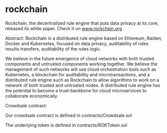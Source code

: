 # rockchain

Rockchain, the decentralized rule engine that puts data privacy at its core, released its white paper. Check it on www.rockchain.org

Abstract:
Rockchain is a distributed rule engine based on Ethereum, Raiden, Docker and Kubernetes, focused on data privacy, auditability of rules results transfers, auditability of the rules logic.

We believe in the future emergence of cloud networks with both trusted components and untrusted components working together. We believe the management of such networks will use cloud orchestration tools such as Kubernetes, a blockchain for auditability and microtransactions, and a distributed rule engine such as Rockchain to allow algorithms to work on a network of both trusted and untrusted nodes. A distributed rule engine has the potential to become a trust-backbone for cloud microservices to collaborate economically.

Crowdsale contract:

Our crowdsale contract is defined in contracts/Crowdsale.sol

The underlying token is defined in contracts/ROKToken.sol
